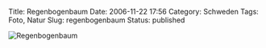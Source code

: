 Title: Regenbogenbaum
Date: 2006-11-22 17:56
Category: Schweden
Tags: Foto, Natur
Slug: regenbogenbaum
Status: published

![Regenbogenbaum](/pic/regenbogenbaum.jpg "Regenbogenbaum")

